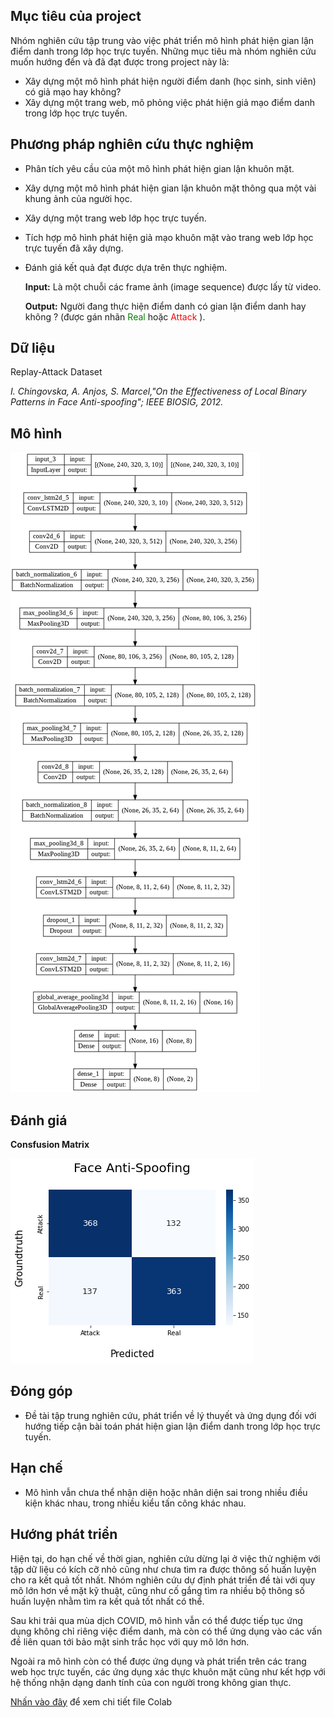 ## Mục tiêu của project
Nhóm nghiên cứu tập trung vào việc phát triển mô hình phát hiện gian lận điểm danh trong lớp học trực tuyến. 
Những mục tiêu mà nhóm nghiên cứu muốn hướng đến và đã đạt được trong project này là:
-	Xây dựng một mô hình phát hiện người điểm danh (học sinh, sinh viên) có giả mạo hay không?
-	Xây dựng một trang web, mô phỏng việc phát hiện giả mạo điểm danh trong lớp học trực tuyến.

## Phương pháp nghiên cứu thực nghiệm
-	Phân tích yêu cầu của một mô hình phát hiện gian lận khuôn mặt.
-	Xây dựng một mô hình phát hiện gian lận khuôn mặt thông qua một vài khung ảnh của người học.
-	Xây dựng một trang web lớp học trực tuyến.
-	Tích hợp mô hình phát hiện giả mạo khuôn mặt vào trang web lớp học trực tuyến đã xây dựng.
-	Đánh giá kết quả đạt được dựa trên thực nghiệm.

    **Input:** 
    Là một chuỗi các frame ảnh (image sequence) được lấy từ video.
    
    **Output:** 
    Người đang thực hiện điểm danh có gian lận điểm danh hay không ? (được gán nhãn <span style="color: green"> Real </span> hoặc <span style="color: red"> Attack </span>).

## Dữ liệu
Replay-Attack Dataset 

*I. Chingovska, A. Anjos, S. Marcel,"On the Effectiveness of Local Binary Patterns in Face Anti-spoofing"; IEEE BIOSIG, 2012.*

## Mô hình
![alt text](image/PlotModel.png)

## Đánh giá

**Consfusion Matrix**

![alt text](image/ConsfusionMatrix.png)

## Đóng góp 
- Đề tài tập trung nghiên cứu, phát triển về lý thuyết và ứng dụng đối với hướng tiếp cận bài toán phát hiện gian lận điểm danh trong lớp học trực tuyến.

## Hạn chế
- Mô hình vẫn chưa thể nhận diện hoặc nhân diện sai trong nhiều điều kiện khác nhau, trong nhiều kiểu tấn công khác nhau.

## Hướng phát triển
Hiện tại, do hạn chế về thời gian, nghiên cứu dừng lại ở việc thử nghiệm với tập dữ liệu có kích cỡ nhỏ cũng như chưa tìm ra được thông số huấn luyện cho ra kết quả tốt nhất. Nhóm nghiên cứu dự định phát triển đề tài với quy mô lớn hơn về mặt kỹ thuật, cũng như cố gắng tìm ra nhiều bộ thông số huấn luyện nhằm tìm ra kết quả tốt nhất có thể.

Sau khi trải qua mùa dịch COVID, mô hình vẫn có thể được tiếp tục ứng dụng không chỉ riêng việc điểm danh, mà còn có thể ứng dụng vào các vấn đề liên quan tới bảo mật sinh trắc học với quy mô lớn hơn.

Ngoài ra mô hình còn có thể được ứng dụng và phát triển trên các trang web học trực tuyến, các ứng dụng xác thực khuôn mặt cũng như kết hợp với hệ thống nhận dạng danh tính của con người trong không gian thực.

[Nhấn vào đây](https://colab.research.google.com/drive/1a4fsJP_t_V3H3lg54IxDK2XP03VVBu2r) để xem chi tiết file Colab



